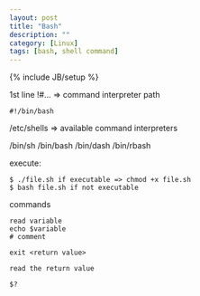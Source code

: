 ```yaml
---
layout: post
title: "Bash"
description: ""
category: [Linux]
tags: [bash, shell command]
---
```

{% include JB/setup %}


1st line !#... => command interpreter path

    #!/bin/bash

/etc/shells => available command interpreters

/bin/sh
/bin/bash
/bin/dash
/bin/rbash

execute:

    $ ./file.sh if executable => chmod +x file.sh
    $ bash file.sh if not executable

commands

    read variable
    echo $variable
    # comment

    exit <return value>

    read the return value

    $?